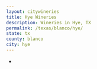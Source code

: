 ```yaml
---
layout: citywineries
title: Hye Wineries
description: Wineries in Hye, TX
permalink: /texas/blanco/hye/
state: tx
county: blanco
city: hye
---
```

-
